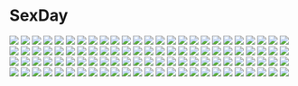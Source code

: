 # SexDay
![](https://konachan.com/jpeg/734132b974d5aa99654cd9efa1c59928/Konachan.com%20-%2082354%205_nenme_no_houkago%20blush%20brown_hair%20kantoku%20no_bra%20nopan.jpg)
![](https://konachan.com/image/17cc9980f2483fbe3ad114ada7ee3cac/Konachan.com%20-%2094134%20breasts%20fairy%20ignis%20jingai_makyou%20jpeg_artifacts%20long_hair%20nipples%20nitroplus%20ni%CE%B8%20nude%20pointed_ears%20red_hair%20wings.jpg)
![](https://konachan.com/image/60156186312657f147d38948a76f3ae2/Konachan.com%20-%2032100%20true_tears%20yuasa_hiromi.jpg)
![](https://konachan.com/jpeg/bb7af177b152b6b937dd48067ca8a7fe/Konachan.com%20-%20117404%20breasts%20cleavage%20hokuto_shinken%20long_hair%20original%20red_eyes%20weapon%20white_hair.jpg)
![](https://konachan.com/image/fea4d23aeca9fc2109c49726c1518330/Konachan.com%20-%20266264%20bow%20brown_eyes%20dress%20jpeg_artifacts%20kamisakai%20long_hair%20original%20panties%20purple_hair%20thighhighs%20twintails%20underwear.jpg)
![](https://konachan.com/jpeg/f1496fcc746910e38b1f351150f77445/Konachan.com%20-%20227664%20ano_hito%20bloomers%20breasts%20glasses%20gym_uniform%20leaves%20long_hair%20nipples%20original%20shade%20shirt_lift%20tree.jpg)
![](https://konachan.com/image/af27e6a6f431122ccac6c91b9a0bd5f1/Konachan.com%20-%2079325%20angel_beats%21%20aqua_eyes%20brown_eyes%20long_hair%20nakamura_yuri%20orange_hair%20purple_hair%20school_uniform%20tears%20totani_kento%20white_hair%20yellow_eyes.jpg)
![](https://konachan.com/image/eade3585f8138d00ab4639d1014806f4/Konachan.com%20-%2018997%20animal%20bird%20blonde_hair%20butterfly%20flowers%20long_hair%20mikeou%20red_eyes%20sunflower%20umbrella.jpg)
![](https://konachan.com/jpeg/a9b40ee562f734c11a2b32e2be7ecc2a/Konachan.com%20-%205928%20ikkitousen%20sonsaku_hakufu%20vector.jpg)
![](https://konachan.com/image/49f410f0fcd5f0f478feff13ad4adddd/Konachan.com%20-%20123168%20blue_eyes%20bow%20collar%20computer%20dress%20guitar%20instrument%20original%20sodapop_%28iemaki%29%20white_hair.jpg)
![](https://konachan.com/image/4c7bb6f852be859c40250e571f9c8eb3/Konachan.com%20-%20259413%20breasts%20candy%20darling_in_the_franxx%20gloves%20green_eyes%20headband%20horns%20kanden_suki%20lollipop%20long_hair%20navel%20nude%20pink_hair%20zero_two.jpg)
![](https://konachan.com/image/b07f5282042f7e90338d696b80d9901d/Konachan.com%20-%2026000%20azumanga_daioh%20mihama_chiyo%20sport%20vector%20volleyball.jpeg)
![](https://konachan.com/image/81c0127b282f98f681f9bec8d09e43fd/Konachan.com%20-%20303570%202girls%20ass%20bikini%20breasts%20brown_hair%20catgirl%20cropped%20dark_skin%20doggirl%20fang%20houtengeki%20long_hair%20original%20pink_eyes%20ponytail%20swimsuit%20wristwear.jpg)
![](https://konachan.com/image/44e42f4fd54a19747a4e8487d5d84185/Konachan.com%20-%2044530%20alice_%28wonderland%29%20alice_in_wonderland%20blonde_hair%20blue_eyes%20dress%20lolita_fashion%20miyashita_miki%20signed%20vector.jpg)
![](https://konachan.com/jpeg/849e2a248b8523fdafd52d593e5e6cf7/Konachan.com%20-%20218881%20blonde_hair%20blush%20breasts%20cum%20ellen_baker%20green_eyes%20new_horizon%20open_shirt%20panties%20pantyhose%20paper%20ponytail%20rebe11%20signed%20tears%20underwear.jpg)
![](https://konachan.com/image/18c546ccd84495a7a7606b3f0a6ced0b/Konachan.com%20-%2059662%20gothic%20namamo_nanase%20pink_eyes%20rozen_maiden%20signed%20suigintou%20white_hair.jpg)
![](https://konachan.com/image/74887cdf27808ad24f3fed5a904200a9/Konachan.com%20-%2035295%20little_busters%21%20na-ga%20noumi_kudryavka.jpg)
![](https://konachan.com/image/c9dac318bee2d44ff5d378272f4e1d46/Konachan.com%20-%2097001%20black_hair%20dress%20flowers%20hat%20long_hair%20summer_dress%20white%20yellow_eyes.jpg)
![](https://konachan.com/image/e0e8bc0ab9825c893813ebe04aca91fd/Konachan.com%20-%20235917%20blonde_hair%20blue_eyes%20blue_hair%20bow%20bunny_ears%20dress%20gloves%20group%20long_hair%20pink_eyes%20pink_hair%20precure%20purple_eyes%20purple_hair%20red_eyes%20red_hair%20wink.jpg)
![](https://konachan.com/image/688addf20d58946033d7e2cd519bd2c7/Konachan.com%20-%20179498%20armor%20feathers%20lenneth_valkyrie%20spear%20tanupo%20valkyrie_profile%20weapon.jpg)
![](https://konachan.com/jpeg/e17440bd1d3453ad59ef550a72934f2d/Konachan.com%20-%20187511%20anapom%20barefoot%20bikini%20food%20game_cg%20ice_cream%20kitazono_saya%20shukufuku_no_kane_no_oto_wa_sakura-iro_no_kaze_to_tomo_ni%20studio_ryokucha%20swimsuit.jpg)
![](https://konachan.com/image/a3b16cc26404fd4b71d9283c82171f87/Konachan.com%20-%2092392%20blonde_hair%20blush%20flandre_scarlet%20short_hair%20touhou%20vampire%20wings.jpg)
![](https://konachan.com/image/fc7a443651a3497abe730c6cc3dff538/Konachan.com%20-%2062676%20animal_ears%20foxgirl%20kaninn%20landscape%20scenic.jpg)
![](https://konachan.com/image/0e9c69645bcaf4ac50508236ed47cb48/Konachan.com%20-%2050961%20blush%20moekibara_fumitake%20panties%20pantyhose%20striped_panties%20takanashi_yumina%20tayutama%20underwear.jpg)
![](https://konachan.com/image/4b3779b051f029ffd0844506989decba/Konachan.com%20-%20204036%202girls%20anus%20ass%20black_hair%20bow%20breasts%20corset%20gloves%20headdress%20hyouka%20long_hair%20nipples%20no_bra%20nopan%20pussy%20sawaragi%20stars%20stockings%20thighhighs.jpg)
![](https://konachan.com/jpeg/42be338f74d8d7a830d5539a9d429510/Konachan.com%20-%20269832%20blue_eyes%20blue_hair%20blush%20breasts%20maid%20nipples%20no_bra%20punita%20rem_%28re%3Azero%29%20short_hair%20skirt_lift%20thighhighs%20third-party_edit%20white.jpg)
![](https://konachan.com/image/ac24412d59068e17671e2bca0bffebbf/Konachan.com%20-%207438%20kusukusu%20moshimo_ashita_ga_hare_naraba%20nonosaki_akiho.jpg)
![](https://konachan.com/jpeg/da3634f7d48063c684ebf9434e6d9f6d/Konachan.com%20-%20190124%20eru_%289878622%29%20hatsune_miku%20vocaloid.jpg)
![](https://konachan.com/image/e9aa20a2d4fb11315c76f1b12d6e517f/Konachan.com%20-%20104976%20aircraft%20beach%20brown_hair%20clouds%20dress%20hat%20landscape%20long_hair%20mira%20scenic%20sky%20summer_dress%20water.jpg)
![](https://konachan.com/image/facf77a0078963a26df1dabcd49fe61a/Konachan.com%20-%2040040%20breasts%20galge.com%20happoubi_jin%20logo%20mecha%20nipples%20nude%20red_eyes%20techgirl.jpg)
![](https://konachan.com/image/0da0020d38de1683d55abd0cd597db59/Konachan.com%20-%20248401%20blue_eyes%20blush%20chinomaron%20gochuumon_wa_usagi_desu_ka%3F%20gray_hair%20hat%20kafuu_chino%20loli%20long_hair%20school_uniform%20signed%20snail%20umbrella.jpg)
![](https://konachan.com/image/cb849d5a0ef176b28885fffb06ea4efd/Konachan.com%20-%20266832%202girls%20bikini%20blue_eyes%20chainsaw%20clouds%20horns%20long_hair%20mechagirl%20navel%20original%20poco%20ponytail%20red_hair%20short_hair%20sky%20swimsuit%20sword%20weapon.jpg)
![](https://konachan.com/image/0482bff7df4bbf7b925c4069abc9e890/Konachan.com%20-%20113281%20akane_miu%20breasts%20headphones%20nipples%20nitroplus%20sonico%20super_sonico%20wink.jpg)
![](https://konachan.com/image/f506be79f4fb06ee90bcb4028938193c/Konachan.com%20-%2048998%20allen_walker%20animated%20blue_eyes%20d.gray-man%20monochrome%20vector%20white_hair.gif)
![](https://konachan.com/jpeg/27c6554ec9f7cda1778f2fafeff02d82/Konachan.com%20-%20300681%20blue_hair%20blush%20chocolate%20dress%20miyakoto%20red_eyes%20remilia_scarlet%20touhou%20valentine%20vampire%20wings.jpg)
![](https://konachan.com/image/b03d30d8899b2ff5698557bde6b6811a/Konachan.com%20-%20253324%202girls%20aliasing%20animal%20aqua_eyes%20bat%20bow%20building%20candy%20cape%20city%20clouds%20crown%20fang%20halloween%20hat%20lollipop%20moon%20original%20pumpkin%20red_eyes%20skirt%20sky.jpg)
![](https://konachan.com/jpeg/a27618253c9e683465e599e1dfc50d45/Konachan.com%20-%20239767%20amatsutsumi%20anus%20ass%20ass_grab%20black_hair%20breasts%20censored%20game_cg%20headdress%20koku%20long_hair%20maid%20nipples%20nopan%20penis%20pink_eyes%20sex%20skirt%20wet.jpg)
![](https://konachan.com/image/80e4e4cf62b285550f6b5999fa5259cc/Konachan.com%20-%20209518%20rerrere.jpg)
![](https://konachan.com/jpeg/56216dd163363b61fe5b52a1d151b700/Konachan.com%20-%20123159%20bomi%20game_cg%20molamola_software%20omae_no_pantsu_wa_nani-iro_da%21%20shima_sako.jpg)
![](https://konachan.com/image/06a7a72908e2665d11e97b47374258ff/Konachan.com%20-%20243771%20anthropomorphism%20breasts%20dress%20kantai_collection%20kurofude_anastasia%20long_hair%20murakumo_%28kancolle%29%20orange_eyes%20pantyhose%20purple_hair%20tie.jpg)
![](https://konachan.com/image/023395905e13a05576354e6b17da4b87/Konachan.com%20-%20117744%20brown_hair%20game_cg%20long_hair%20sunset.jpg)
![](https://konachan.com/jpeg/23be020de99a648b714782897873d978/Konachan.com%20-%2040218%20perrine-h_clostermann%20strike_witches.jpg)
![](https://konachan.com/image/9be9df70acf91f5e89414d787b0e5b02/Konachan.com%20-%20133501%20final_fantasy%20final_fantasy_xiii%20lightning_farron%20tagme.jpg)
![](https://konachan.com/image/470a84958833d333bd2e7996dfcb6134/Konachan.com%20-%20297613%20arknights%20asa_ni_haru%20blush%20breasts%20cleavage%20dress%20exusiai_%28arknights%29%20orange_eyes%20red_hair%20short_hair%20summer_dress.jpg)
![](https://konachan.com/image/3af3bb8a851c96b1e0ff781ad39b2c1e/Konachan.com%20-%20187546%20anthropomorphism%20barefoot%20kantai_collection%20kataru_%28ubw-emiya%29%20northern_ocean_hime%20polychromatic%20red_eyes%20white_hair.jpg)
![](https://konachan.com/image/741498ec64a25193908210324663923c/Konachan.com%20-%20159545%20daburu%20ia%20vocaloid.jpg)
![](https://konachan.com/jpeg/e8141be730fffc5b0771f13bbbe2e759/Konachan.com%20-%2066275%20azai_kanon%20g_senjou_no_maou.jpg)
![](https://konachan.com/image/bfee3446f55894a310f230842852e961/Konachan.com%20-%20194988%20blush%20brown_hair%20drink%20green_eyes%20idolmaster%20idolmaster_cinderella_girls%20long_hair%20monq%20necklace%20paper%20shibuya_rin.jpg)
![](https://konachan.com/jpeg/e21017591a8d4c8a4d9d452e7025fc64/Konachan.com%20-%2088455%20beatmania%20beatmania_iidx%20blush%20breasts%20green_eyes%20green_hair%20kinoshita_ichi%20nipples%20no_bra%20panties%20short_hair%20striped_panties%20underwear%20white.jpg)
![](https://konachan.com/jpeg/51e6676dcf2cc64f35b4b6f8601a555b/Konachan.com%20-%20153607%20animal%20blush%20cat%20cirno%20cosplay%20fairy%20gogetu%20group%20horns%20katana%20kisume%20long_hair%20miko%20red_eyes%20snow%20snowman%20sword%20touhou%20weapon%20wings%20winter%20witch.jpg)
![](https://konachan.com/jpeg/bbf8393ac3163c1bde694112238f7710/Konachan.com%20-%20177391%20all_male%20animal%20black_hair%20blonde_hair%20blue_eyes%20cat%20kurama_%28naruto%29%20male%20mask%20multiple_tails%20naruto%20o96ap%20red_eyes%20tail%20uzumaki_naruto.jpg)
![](https://konachan.com/image/2373d1e43af7cbe75d2c62ced215ddd6/Konachan.com%20-%2085084%20amagami%20ayatsuji_tsukasa%20school_uniform%20takayama_kisai.jpg)
![](https://konachan.com/image/a8319650a2dadc7b2491bc096c21f7a3/Konachan.com%20-%2069160%20bath%20bathtub%20blush%20nopan%20panties%20ryuuzaki_ichi%20striped_panties%20thighhighs%20underwear.jpg)
![](https://konachan.com/image/dae4fa5ead4b6a03cceee20c7e7c9a04/Konachan.com%20-%2024164%20all_male%20male%20naruto%20uchiha_itachi.jpg)
![](https://konachan.com/image/bb200d1adf95e639fa5497a7e8439057/Konachan.com%20-%20150062%20bed%20long_hair%20navel%20nyarko%20panties%20pointed_ears%20super_robot_wars%20suzuka_hime%20third-party_edit%20underwear%20white_hair%20yellow_eyes.jpg)
![](https://konachan.com/image/55c892cf5bfefc64322aa6397387e617/Konachan.com%20-%20203416%20animal%20bird%20original%20popopo5656%20scenic%20school_uniform.jpg)
![](https://konachan.com/image/d006ba3f89a0d182f7fc1363e104bc53/Konachan.com%20-%20136404%20akiyama_mio%20fujirin%20hirasawa_yui%20k-on%21%20kotobuki_tsumugi%20tagme%20tainaka_ritsu.jpg)
![](https://konachan.com/image/3d2b9308b6c86bceb7db9b10b042f8c7/Konachan.com%20-%2098205%20black_hair%20building%20clouds%20kawazu%20original%20popsicle%20scenic%20short_hair%20shorts%20sky%20tree%20wristwear.jpg)
![](https://konachan.com/image/493d833816ce21bcdbc86ec366e886af/Konachan.com%20-%2078941%20black_hair%20boots%20cherry_blossoms%20flowers%20japanese_clothes%20long_hair%20original%20robot%20sky%20sword%20vanipo%20weapon.jpg)
![](https://konachan.com/image/53e09971fe7d34e18efc3db16b7bbe28/Konachan.com%20-%2032413%20hatenkou_yuugi.jpg)
![](https://konachan.com/image/ea2942422475386bb296daa6f2de3713/Konachan.com%20-%2043391%20blonde_hair%20elbow_gloves%20flat_chest%20garter_belt%20gloves%20hirasaka_makoto%20long_hair%20nopan%20red_eyes%20thighhighs%20topless%20touhou%20yakumo_yukari.jpg)
![](https://konachan.com/image/f8a03bb25a0ef55f4424491477e8b004/Konachan.com%20-%20272877%20aliasing%20armor%20blonde_hair%20blood%20blue_eyes%20dark%20dark_souls%20fire%20goblin_slayer%21%20kan_%28aaaaari35%29%20long_hair%20male%20parody%20staff%20sword%20weapon.jpg)
![](https://konachan.com/image/56d8916c614426fc806e5b9b1ea86545/Konachan.com%20-%2013719%20all_male%20death_note%20male%20ryuk%20yagami_light.jpg)
![](https://konachan.com/jpeg/5500ae1d6503c8a2e229c84a4bdf7d4c/Konachan.com%20-%20307576%202girls%20black_hair%20blush%20brown_eyes%20crying%20flowers%20hiten_goane_ryu%20original%20purple_hair%20rain%20school_uniform%20skirt%20umbrella%20water%20wet.jpg)
![](https://konachan.com/image/fbad385b7e6254a890b1e1a70d77fa0b/Konachan.com%20-%2053005%20feathers%20shameimaru_aya%20touhou.jpg)
![](https://konachan.com/jpeg/baf4628f1c27f4f0565875c5cc7b739d/Konachan.com%20-%20303885%20animal_ears%20boots%20breasts%20brown_hair%20catgirl%20cleavage%20final_fantasy%20final_fantasy_xiv%20goggles%20green_eyes%20hat%20long_hair%20miqo%27te%20skirt%20tail%20umika35.jpg)
![](https://konachan.com/image/bc8ba5f3574a58711c2fab1027225715/Konachan.com%20-%20153481%20dress%20flowers%20original%20ulquiorra0%20white_hair.jpg)
![](https://konachan.com/image/8b48ed54e8af77bd390fdacb92186bed/Konachan.com%20-%20142512%20iburie%20tagme.jpg)
![](https://konachan.com/jpeg/be9cc38f69b83b507bdaf8a4c0d55d40/Konachan.com%20-%20138796%20astraythem%20bikini%20game_cg%20ginta%20sakurazuka_natsuki%20swimsuit.jpg)
![](https://konachan.com/image/ad00f1584b709a6900df1b49443a564f/Konachan.com%20-%2018805%20aizawa_kotaroh%20gun%20half_pixels_carving%20original%20weapon.jpg)
![](https://konachan.com/image/368c8e5319949926ea0778ed68959500/Konachan.com%20-%2051717%20all_male%20cowboy_bebop%20gray%20male%20monochrome%20spike_spiegel.jpg)
![](https://konachan.com/image/e693981ec694abfb0e54aa4360e33aa2/Konachan.com%20-%2074819%20gumi%20magnet_%28vocaloid%29%20megurine_luka%20vocaloid.jpg)
![](https://konachan.com/jpeg/7f55a4aa090a0c40a9fc5ab779958903/Konachan.com%20-%2077829%20badou_nails%20dogs%3A_bullets_%26_carnage%20fuyumine_naoto%20haine_rammsteiner%20mihai_mihaeroff%20mimi%20nill.jpg)
![](https://konachan.com/jpeg/f59fb18ccbb766cf7626398b26a6aa46/Konachan.com%20-%20295412%20aqua_eyes%20breasts%20daiba_kanon%20god_eater%20lolicept%20navel%20nipples%20nude%20pink_hair%20short_hair%20signed.jpg)
![](https://konachan.com/image/c8f52932c72bce4eedbf1a5b1315583d/Konachan.com%20-%20287713%20animal_ears%20arknights%20bondage%20brown_eyes%20brown_hair%20gag%20long_hair%20panties%20pantyhose%20rope%20see_through%20skirt%20skyfire_%28arknights%29%20underwear%20yiduan_zhu.jpg)
![](https://konachan.com/image/0c885834898df998235944c2a018dbfb/Konachan.com%20-%2044620%20aria%20athena_glory%20building%20close%20dark_skin%20green_eyes%20short_hair.jpg)
![](https://konachan.com/image/b7bf58cff411a345972090d4f0f5cd98/Konachan.com%20-%2017809%20natsume_maya%20tenjou_tenge.jpg)
![](https://konachan.com/image/bf31e206b8b7f8d6c33467ec6f6e0654/Konachan.com%20-%20200215%20anthropomorphism%20blonde_hair%20brown_eyes%20brown_hair%20headband%20long_hair%20navel%20panties%20rorikom00%20short_hair%20skirt%20thighhighs%20underwear%20water.jpg)
![](https://konachan.com/image/9e3a51a4589cf69a4c8d0f6d6d2e65b3/Konachan.com%20-%2043447%20black_hair%20brown_eyes%20gothic%20gray%20gun%20long_hair%20ribbons%20ruroo%20skirt%20thighhighs%20weapon.jpg)
![](https://konachan.com/image/2b01fd0c5b4944f220512fb3ce1e5f4d/Konachan.com%20-%20271907%20animal%20aqua_eyes%20bikini%20bird%20breasts%20bubbles%20cleavage%20clouds%20flowers%20long_hair%20migumigu%20navel%20ponytail%20sky%20swim_ring%20swimsuit%20water%20white_hair%20wink.jpg)
![](https://konachan.com/image/42f9b5401e1b9fada44b4f9e70bc662b/Konachan.com%20-%20248911%20aqua_eyes%20aqua_hair%20bell%20blush%20bow%20cape%20christmas%20hatsune_miku%20long_hair%20twintails%20u35%20vocaloid%20wink.jpg)
![](https://konachan.com/image/f083e44ff6a097036645f7b7daecc402/Konachan.com%20-%20253443%20aircraft%20anthropomorphism%20azur_lane%20flute%20gloves%20haori_iori%20hoodie%20instrument%20japanese_clothes%20long_hair%20purple_eyes%20shoukaku_%28azur_lane%29%20white_hair.jpg)
![](https://konachan.com/image/2fc9664bc9af383730f4d70c056206ce/Konachan.com%20-%2090983%20bandage%20bed%20dress%20eyepatch%20hatsune_miku%20long_hair%20twintails%20vocaloid%20weda_%28artist%29.jpg)
![](https://konachan.com/jpeg/4a4c60f19e0f118bdcf5d29bcdcf66d0/Konachan.com%20-%20106282%20blonde_hair%20bow%20chain%20chirigami-san%20horns%20ibuki_suika%20long_hair%20torn_clothes%20touhou%20yellow_eyes.jpg)
![](https://konachan.com/jpeg/7b81316c7ac628899301599f2ff49c47/Konachan.com%20-%2085556%20armor%20aselia%20eien_no_aselia%20purple_eyes%20purple_hair%20sword%20weapon%20wings.jpg)
![](https://konachan.com/image/b3fffffb1bef3c1a51f3a5603dd3d28e/Konachan.com%20-%2061509%20akiyama_mio%20hirasawa_yui%20k-on%21%20kotobuki_tsumugi%20pink%20tainaka_ritsu.jpg)
![](https://konachan.com/image/f9b1f0f020842285fdf639ab1f329471/Konachan.com%20-%2021952%20azumanga_daioh%20takino_tomo.jpg)
![](https://konachan.com/image/aef9325aa5e05569438694f1ed42cb22/Konachan.com%20-%20260467%20ass%20blush%20cameltoe%20dress%20green_eyes%20headdress%20long_hair%20nurse%20original%20panties%20pantyhose%20pink_hair%20pussy%20see_through%20tessai%20underwear%20uniform.jpg)
![](https://konachan.com/jpeg/6b6bd7b8cc9db37fe0bb323100f385e2/Konachan.com%20-%20176166%20bed%20hewsack%20original.jpg)
![](https://konachan.com/image/7181c1fc7fd8a23fa3f2f37a9fdc0c49/Konachan.com%20-%2055079%20blonde_hair%20chaos%3Bhead%20dress%20long_hair%20orihara_kozue%20ribbons%20sword%20twintails%20weapon.jpg)
![](https://konachan.com/image/f4bef9cd0459f07ad18884ed2741a10c/Konachan.com%20-%20117433%20aizawa_hikaru%20animal_ears%20aqua_eyes%20blonde_hair%20catgirl%20halloween%20microsoft%20moon%20os-tan%20ribbons.jpg)
![](https://konachan.com/image/03b88c6e6fbc5960fa595bc7740a9b04/Konachan.com%20-%20280864%20blue_eyes%20blush%20breasts%20cat_smile%20censored%20dark_skin%20idolmaster%20long_hair%20navel%20nipples%20nude%20penis%20pussy%20pussy_juice%20q_%28ed69%29%20red_hair%20sex.jpg)
![](https://konachan.com/image/624dc4bfce2e379d3f0f82f1d637c037/Konachan.com%20-%2072278%20blonde_hair%20blue_eyes%20blush%20gloves%20hat%20long_hair%20touhou%20tsuki_wani%20yakumo_yukari.jpg)
![](https://konachan.com/image/c969399179a26d4d48e1cf8cbad36aba/Konachan.com%20-%20108883%20cordelia_gallo%20gosick%20gothic%20goth-loli%20green_eyes%20lolita_fashion%20victorique_de_broix.jpg)
![](https://konachan.com/jpeg/140638709cba98493cb92860a8494b65/Konachan.com%20-%20296742%20food%20long_hair%20minato_shachiko%20orange_hair%20original%20panties%20phone%20sasahara_wakaba%20scan%20underwear%20yellow_eyes.jpg)
![](https://konachan.com/image/6489e66953eca892b31f829de4e4ba0e/Konachan.com%20-%20192222%20aqua_hair%20hatsune_miku%20long_hair%20rella%20thighhighs%20twintails%20vocaloid.jpg)
![](https://konachan.com/image/cb18b67313cfcbdc7d3975818f735038/Konachan.com%20-%2052353%20blockice%20precure%20purple%20yes%21_precure_5.jpg)
![](https://konachan.com/image/c17aac92fbc8d6b55c62ea6419f063c8/Konachan.com%20-%2017471%20bikini%20carnelian%20swimsuit%20tagme.jpg)
![](https://konachan.com/jpeg/e953b8901112fe6b09602fd167178e1f/Konachan.com%20-%2069826%20blush%20game_cg%20hanasaki_uri%20harukazedori_ni_tomarigi_wo_2nd_story%20moon%20night%20purple_hair%20short_hair%20skyfish%20stars.jpg)
![](https://konachan.com/image/0771fe2e1520d57e558c9c5f0398caf4/Konachan.com%20-%2021971%20azumanga_daioh%20sakaki.jpg)
